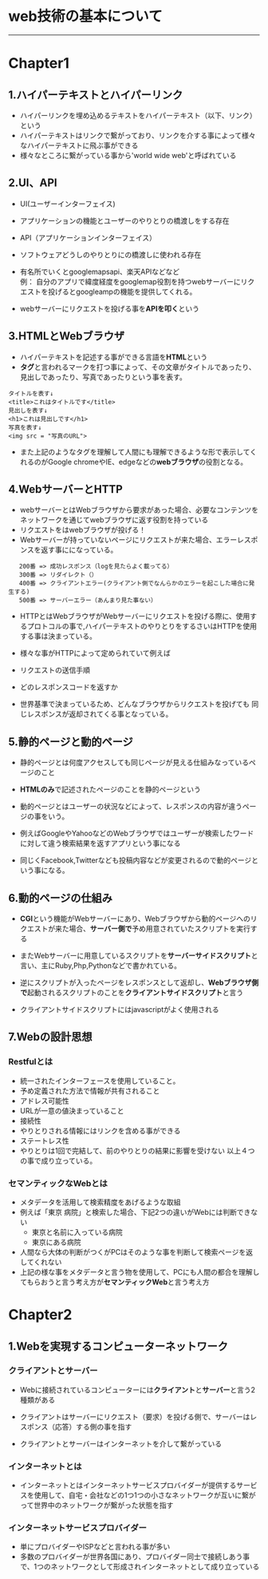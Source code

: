 # web技術の基本について
***
# Chapter1

## 1.ハイパーテキストとハイパーリンク
- ハイパーリンクを埋め込めるテキストをハイパーテキスト（以下、リンク）という  
- ハイパーテキストはリンクで繋がっており、リンクを介する事によって様々なハイパーテキストに飛ぶ事ができる
- 様々なところに繋がっている事から'world wide web'と呼ばれている

## 2.UI、API
- UI(ユーザーインターフェイス)  
 - アプリケーションの機能とユーザーのやりとりの橋渡しをする存在  

- API（アプリケーションインターフェイス）  
 - ソフトウェアどうしのやりとりにの橋渡しに使われる存在
 - 有名所でいくとgooglemapsapi、楽天APIなどなど  
 例： 自分のアプリで緯度経度をgooglemap役割を持つwebサーバーにリクエストを投げるとgoogleampの機能を提供してくれる。  
  - webサーバーにリクエストを投げる事を**APIを叩く**という

## 3.HTMLとWebブラウザ
- ハイパーテキストを記述する事ができる言語を**HTML**という
- **タグ**と言われるマークを打つ事によって、その文章がタイトルであったり、見出しであったり、写真であったりという事を表す。  
```
タイトルを表す↓  
<title>これはタイトルです</title>  
見出しを表す↓  
<h1>これは見出しです</h1>  
写真を表す↓  
<img src = "写真のURL">
```

- また上記のようなタグを理解して人間にも理解できるような形で表示してくれるのがGoogle chromeやIE、edgeなどの**webブラウザ**の役割となる。

## 4.WebサーバーとHTTP
- webサーバーとはWebブラウザから要求があった場合、必要なコンテンツをネットワークを通じてwebブラウザに返す役割を持っている
 - リクエストをはwebブラウザが投げる！  
- Webサーバーが持っていないページにリクエストが来た場合、エラーレスポンスを返す事にになっている。
```
   200番 => 成功レスポンス（logを見たらよく載ってる）
   300番 => リダイレクト（）
   400番 => クライアントエラー(クライアント側でなんらかのエラーを起こした場合に発生する)
   500番 => サーバーエラー（あんまり見た事ない）
```

- HTTPとはWebブラウザがWebサーバーにリクエストを投げる際に、使用するプロトコルの事で,ハイパーテキストのやりとりをするさいはHTTPを使用する事は決まっている。

- 様々な事がHTTPによって定められていて例えば
 - リクエストの送信手順
 - どのレスポンスコードを返すか

- 世界基準で決まっているため、どんなブラウザからリクエストを投げても
同じレスポンスが返却されてくる事となっている。

## 5.静的ページと動的ページ
- 静的ページとは何度アクセスしても同じページが見える仕組みなっているページのこと
- **HTMLのみ**で記述されたページのことを静的ページという

- 動的ページとはユーザーの状況などによって、レスポンスの内容が違うページの事をいう。
- 例えばGoogleやYahooなどのWebブラウザではユーザーが検索したワードに対して違う検索結果を返すアプリという事になる
- 同じくFacebook,Twitterなども投稿内容などが変更されるので動的ページという事になる。


## 6.動的ページの仕組み
 - **CGI**という機能がWebサーバーにあり、Webブラウザから動的ページへのリクエストが来た場合、**サーバー側で**予め用意されていたスクリプトを実行する
 - またWebサーバーに用意しているスクリプトを**サーバーサイドスクリプト**と言い、主にRuby,Php,Pythonなどで書かれている。

 - 逆にスクリプトが入ったページをレスポンスとして返却し、**Webブラウザ側で**起動されるスクリプトのことを**クライアントサイドスクリプト**と言う
 - クライアントサイドスクリプトにはjavascriptがよく使用される  

## 7.Webの設計思想
### Restfulとは
 - 統一されたインターフェースを使用していること。
  - 予め定義された方法で情報が共有されること
 - アドレス可能性
  - URLが一意の値決まっていること
 - 接続性
  - やりとりされる情報にはリンクを含める事ができる
 - ステートレス性
  - やりとりは1回で完結して、前のやりとりの結果に影響を受けない
以上４つの事で成り立っている。

### セマンティックなWebとは
 - メタデータを活用して検索精度をあげるような取組
  - 例えば「東京 病院」と検索した場合、下記2つの違いがWebには判断できない
    - 東京と名前に入っている病院
    - 東京にある病院
  - 人間なら大体の判断がつくがPCはそのような事を判断して検索ページを返してくれない
  - 上記の様な事をメタデータと言う物を使用して、PCにも人間の都合を理解してもらおうと言う考え方が**セマンティックWeb**と言う考え方

# Chapter2

## 1.Webを実現するコンピューターネットワーク

### クライアントとサーバー

- Webに接続されているコンピューターには**クライアント**と**サーバー**と言う2種類がある

- クライアントはサーバーにリクエスト（要求）を投げる側で、サーバーはレスポンス（応答）する側の事を指す

- クライアントとサーバーはインターネットを介して繋がっている

### インターネットとは
- インターネットとはインターネットサービスプロバイダーが提供するサービスを使用して、自宅・会社などの1つ1つの小さなネットワークが互いに繋がって世界中のネットワークが繋がった状態を指す

### インターネットサービスプロバイダー
- 単にプロバイダーやISPなどと言われる事が多い
- 多数のプロバイダーが世界各国にあり、プロバイダー同士で接続しあう事で、1つのネットワークとして形成されインターネットとして成り立っている
